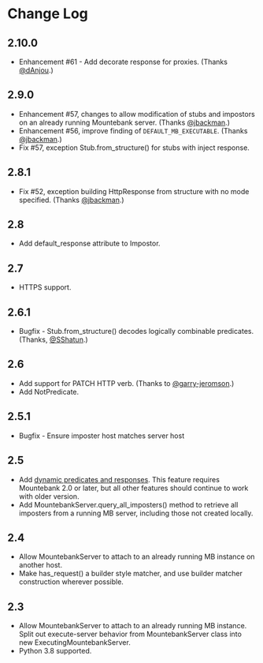 # Change Log

## 2.10.0

* Enhancement #61 - Add decorate response for proxies. (Thanks [@dAnjou](https://github.com/dAnjou).)

## 2.9.0

* Enhancement #57, changes to allow modification of stubs and impostors on an already running Mountebank server. (Thanks [@jbackman](https://github.com/jbackman).)
* Enhancement #56, improve finding of `DEFAULT_MB_EXECUTABLE`. (Thanks [@jbackman](https://github.com/jbackman).)
* Fix #57, exception Stub.from_structure() for stubs with inject response.

## 2.8.1

* Fix #52, exception building HttpResponse from structure with no mode specified. (Thanks [@jbackman](https://github.com/jbackman).)

## 2.8

* Add default_response attribute to Impostor.

## 2.7

* HTTPS support.

## 2.6.1

* Bugfix - Stub.from_structure() decodes logically combinable predicates. (Thanks, [@SShatun](https://github.com/SShatun).)

## 2.6

* Add support for PATCH HTTP verb. (Thanks to [@garry-jeromson](https://github.com/garry-jeromson).)
* Add NotPredicate.

## 2.5.1

* Bugfix - Ensure imposter host matches server host

## 2.5

* Add [dynamic predicates and responses](http://www.mbtest.org/docs/api/injection). This feature requires Mountebank 2.0 or later, but all other features should continue to work with older version.
* Add MountebankServer.query_all_imposters() method to retrieve all imposters from a running MB server, including those not created locally.

## 2.4 

* Allow MountebankServer to attach to an already running MB instance on another host.
* Make has_request() a builder style matcher, and use builder matcher construction wherever possible.

## 2.3

* Allow MountebankServer to attach to an already running MB instance. Split out execute-server behavior from MountebankServer class into new ExecutingMountebankServer.
* Python 3.8 supported.
